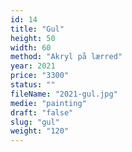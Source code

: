 ```yaml
---
id: 14
title: "Gul"
height: 50
width: 60
method: "Akryl på lærred"
year: 2021
price: "3300"
status: ""
fileName: "2021-gul.jpg"
medie: "painting"
draft: "false"
slug: "gul"
weight: "120"
---
```

